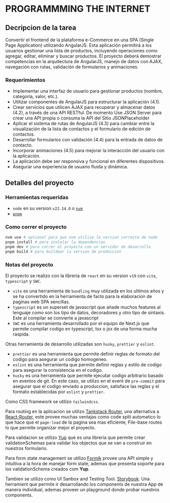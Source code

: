 # PROGRAMMMING THE INTERNET

## Decripcion de la tarea

Convertir el frontend de la plataforma e-Commerce en una SPA (Single Page Application) utilizando AngularJS. Esta aplicación permitirá a los usuarios gestionar una lista de productos, incluyendo operaciones como agregar, editar, eliminar y buscar productos. El proyecto deberá demostrar competencias en la arquitectura de AngularJS, manejo de datos con AJAX, navegación con rutas, validación de formularios y animaciones.

### Requerimientos

- Implementar una interfaz de usuario para gestionar productos (nombre, categoría, valor, etc.).
- Utilizar componentes de AngularJS para estructurar la aplicación (4.1).
- Crear servicios que utilicen AJAX para recuperar y almacenar datos (4.2), a través de una API RESTful. De momento Use JSON Server para crear una API propia o consuma la API del Sitio JSONPlaceholder
- Aplicar el sistema de rutas de AngularJS (4.3) para cambiar entre la visualización de la lista de contactos y el formulario de edición de contactos.
- Desarrollar formularios con validación (4.4) para la entrada de datos de contacto.
- Incorporar animaciones (4.5) para mejorar la interacción del usuario con la aplicación.
- La aplicación debe ser responsiva y funcional en diferentes dispositivos.
- Asegurar una experiencia de usuario fluida y dinámica.

## Detalles del proyecto

### Herramientas requeridas

- `node` en su version `v22.14.0` o [`nvm`](https://github.com/nvm-sh/nvm)
- [`pnpm`](https://pnpm.io/installation)

### Como correr el proyecto

```BASH
nvm use # optional para que nvm utilize la version correcta de node
pnpm install # para instalar la dependencias
pnpm dev # para correr el proyecto con un servidor de desarrollo
pnpm build # para buildear la version de produccion
```

### Notas del proyecto

El proyecto se realizo con la libreria de `react` en su version `v19` con `vite`, `typescript` y `SWC`.

- `vite` es una herramienta de `bundling` muy utilizada en los ultimos años y se ha convertido en la herramienta de facto para la elaboracion de paginas web SPA sencillas.
- `typescript` es un superset de javascript que añade muchos features al lenguaje como son los tipo de datos, decoradores y otro tipo de sintaxis. Este al compilar se convierte a javascript
- `SWC` es una herramienta desarrollado por el equipo de Next.js que permite compilar codigo en typescript, tsx o jsx de una forma mucha raspida.

Otras herramienta de desarrollo utilizadas son `husky`, `prettier` y `eslint`.

- `prettier` es una herramienta que permite definir reglas de formato del codigo para asegurar un codigo homogeneo.
- `eslint` es una herramienta que permite definir reglas y estilo de codigo para asegurar la consistencia en el codigo.
- `husky` es una herramienta que permite ejecutar codigo arbitrario basado en eventos de git. En este caso, se utilizo en el event de `pre-commit` para asegurar que el codigo enviado a produccion, satisface las reglas y el formato establecidas por `eslint` y `prettier`.

Como CSS framework se utilizo `tailwindcss`.

Para routing en la aplicacion se utilizo [Tankstack Router](https://tanstack.com/router/latest), una alternativa a [React-Router](https://reactrouter.com/), este provee muchas ventajas como code split automatico lo que hace que el `page-load` de la pagina sea mas eficiente, File-base routes lo que permite organizar mejor el proyecto.

Para validacion se utilizo [Yup](https://www.npmjs.com/package/yup) que es una libreria que permite crear validationSchemas para validar los objectos que se van a construir en nuestros formulario.

Para form state management se utilizo [Formik](https://formik.org/) provee una API simple y intuitiva a la hora de manejar form state, ademas que presenta soporte para los validationSchema creados com **Yup**.

Tambien se utilizo como UI Sanbox and Testing Tool. [Storybook](https://storybook.js.org/). Una herramient que permite ir desarrollando los components de nuestra App de manera individual, ademas proveer un playground donde probar nuestros components.
